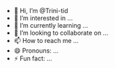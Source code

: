 - 👋 Hi, I’m @Trini-tid
- 👀 I’m interested in ...
- 🌱 I’m currently learning ...
- 💞️ I’m looking to collaborate on ...
- 📫 How to reach me ...
- 😄 Pronouns: ...
- ⚡ Fun fact: ...

<!---
Trini-tid/Trini-tid is a ✨ special ✨ repository because its `README.md` (this file) appears on your GitHub profile.
You can click the Preview link to take a look at your changes.
--->
